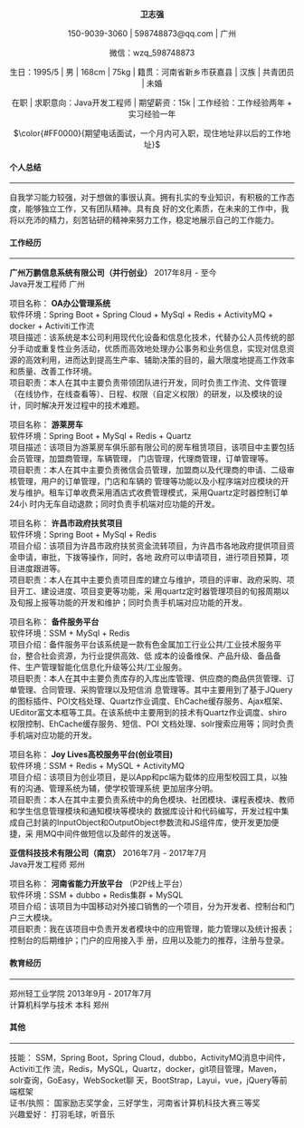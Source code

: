 <p align="center"><strong>卫志强</strong></p>
<p align="center">150-9039-3060 | 598748873@qq.com | 广州</p>
<p align="center">微信：wzq_598748873</p>
<p align="center">生日：1995/5 | 男 | 168cm | 75kg | 籍贯：河南省新乡市获嘉县 | 汉族 | 共青团员 | 未婚</p>
<p align="center">在职 | 求职意向：Java开发工程师 | 期望薪资：15k | 工作经验：工作经验两年 + 实习经验一年</p>
<p align="center">$\color{#FF0000}{期望电话面试，一个月内可入职，现住地址非以后的工作地址}$</p>

#### 个人总结
---
自我学习能力较强，对于想做的事很认真。拥有扎实的专业知识，有积极的工作态度，能够独立工作，又有团队精神。具有良
好的文化素质，在未来的工作中，我将以充沛的精力，刻苦钻研的精神来努力工作，稳定地展示自己的工作能力。

#### 工作经历
---

**广州万鹏信息系统有限公司（并行创业）** 2017年8月 - 至今<br>
Java开发工程师 广州<br>

项目名称：  **OA办公管理系统** <br>
软件环境：Spring Boot + Spring Cloud + MySql + Redis + ActivityMQ + docker + Activiti工作流<br>
项目描述：该系统是本公司利用现代化设备和信息化技术，代替办公人员传统的部分手动或重复性业务活动，优质而高效地处理办公事务和业务信息，实现对信息资源的高效利用，进而达到提高生产率、辅助决策的目的，最大限度地提高工作效率和质量、改善工作环境。<br>
项目职责：本人在其中主要负责带领团队进行开发，同时负责工作流、文件管理（在线协作，在线查看等）、日程、权限（自定义权限）的研发，以及模块的设计，同时解决开发过程中的技术难题。<br>

项目名称：  **游莱房车** <br>
软件环境：Spring Boot + MySql + Redis + Quartz<br>
项目描述：该项目为游莱房车俱乐部有限公司的房车租赁项目，该项目中主要包括会员管理，加盟商管理，车辆管理，
门店管理，代理商管理，订单管理等。<br>
项目职责：本人在其中主要负责微信会员管理，加盟商以及代理商的申请、二级审核管理，用户的订单管理，门店和车辆的
管理等功能以及小程序端对应模块的开发与维护。租车订单收费采用酒店式收费管理模式，采用Quartz定时器控制订单24小
时内无车自动退款；同时负责手机端对应功能的开发。<br>

项目名称：  **许昌市政府扶贫项目** <br>
软件环境：Spring Boot + MySql + Redis<br>
项目介绍：该项目为许昌市政府扶贫资金流转项目，为许昌市各地政府提供项目资金申请，审批，下拨等操作，同时，各地
政府可以申请项目，进行项目预算，项目进度跟进等。<br>
项目职责：本人在其中主要负责项目库的建立与维护，项目的评审、政府采购、项目开工、建设进度、项目变更等功能，采
用quartz定时器管理项目的旬报周期以及旬报上报等功能的开发和维护；同时负责手机端对应功能的开发。<br>

项目名称：  **备件服务平台** <br>
软件环境：SSM + MySql + Redis<br>
项目介绍：备件服务平台该系统是一款有色金属加工行业公共/工业技术服务平台，整合社会资源，为行业提供高效、低
成本的设备维保、产品升级、备品备件、生产管理智能化信息化升级等公共/工业服务。<br>
项目职责：本人在其中主要负责库存的入库出库管理、供应商的商品供货管理、订单管理、合同管理、采购管理以及短信消
息管理等。其中主要用到了基于JQuery的图标插件、POI文档处理、Quartz作业调度、EhCache缓存服务、Ajax框架、
UEditor富文本框等工具。在该系统中主要用到的技术有Quartz作业调度、shiro权限控制、EhCache缓存服务、短信、POI
文档处理、solr搜索应用等；同时负责手机端对应功能的开发。<br>

项目名称：  **Joy Lives高校服务平台(创业项目)** <br>
软件环境：SSM + Redis + MySQL + ActivityMQ<br>
项目介绍：该项目为创业项目，是以App和pc端为载体的应用型校园工具，以独有的沟通、管理系统为辅，使学校管理系统
更加层序分明。<br>
项目职责：本人在其中主要负责系统中的角色模块、社团模块、课程表模块、教师和学生信息管理模块和通知模块等模块的
数据库设计和代码编写，开发过程中集成自己封装的InputObject和OutputObject参数流和JS组件库，使开发更加便捷，采
用MQ中间件做短信以及邮件的发送等。<br>

 **亚信科技技术有限公司（南京）**  2016年7月 - 2017年7月<br>
Java开发工程师 郑州<br>

项目名称： **河南省能力开放平台** （P2P线上平台）<br>
软件环境：SSM + dubbo + Redis集群 + MySQL<br>
项目介绍：该项目为中国移动对外接口销售的一个项目，分为开发者、控制台和门户三大模块。<br>
项目职责：我在该项目中负责开发者模块中的应用管理，能力管理以及统计报表；控制台的后期维护；门户的应用接入手
册，应用以及能力的推荐，注册与登录。<br>

#### 教育经历
---

郑州轻工业学院 2013年9月 - 2017年7月<br>
计算机科学与技术 本科 郑州<br>

#### 其他
---

技能： SSM，Spring Boot，Spring Cloud，dubbo，ActivityMQ消息中间件，Activiti工作
流，Redis，MySQL，Quartz，docker，git项目管理，Maven，solr查询，GoEasy，WebSocket聊
天，BootStrap，Layui，vue，jQuery等前端框架<br>
证书/执照： 国家励志奖学金，三好学生，河南省计算机科技大赛三等奖<br>
兴趣爱好： 打羽毛球，听音乐<br>